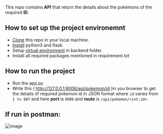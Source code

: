 This repo contains **API** that return the details about the pokémons of the required **ID**.

 ## How to set up the project environemnt

* [Clone](https://github.com/cenation092/edyst-s19-diy-pokedex.git) this repo in your local machine.
* [Install](https://blog.ruanbekker.com/blog/2018/11/27/python-flask-tutorial-series-create-a-hello-world-app-p1/) python3 and flask. 
* Setup [virtual environment](https://blog.ruanbekker.com/blog/2018/12/09/python-flask-tutorial-series-setup-a-python-virtual-environment-p2/) in backend folder.
* Install all required packages mentioned in requirement.txt

 ## How to run the project
    
* Run the app.py
* Write this ( http://127.0.0.1:8006/api/pokemon/id )in you browser to get the details of required pokemon id in JSON format where `id` varies from `1 to 807` and here **port** is `8006` and **route** is `/api/pokemon/<int:id>`.

## If run in postman:

![image](https://user-images.githubusercontent.com/21224753/56210806-38631080-6074-11e9-94ce-a5bea59b0917.png)
